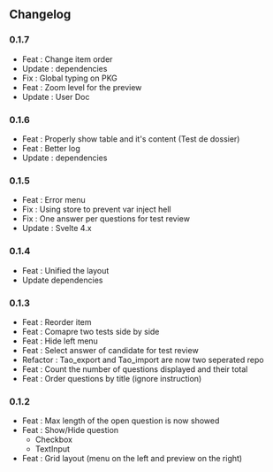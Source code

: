 ## Changelog

### 0.1.7
- Feat : Change item order
- Update : dependencies
- Fix : Global typing on PKG
- Feat : Zoom level for the preview
- Update : User Doc

### 0.1.6
- Feat : Properly show table and it's content (Test de dossier)
- Feat : Better log
- Update : dependencies

### 0.1.5

- Feat : Error menu
- Fix : Using store to prevent var inject hell
- Fix : One answer per questions for test review
- Update : Svelte 4.x 

### 0.1.4

- Feat : Unified the layout
- Update dependencies

### 0.1.3

- Feat : Reorder item
- Feat : Comapre two tests side by side
- Feat : Hide left menu
- Feat : Select answer of candidate for test review
- Refactor : Tao_export and Tao_import are now two seperated repo
- Feat : Count the number of questions displayed and their total 
- Feat : Order questions by title (ignore instruction)

### 0.1.2

- Feat : Max length of the open question is now showed
- Feat : Show/Hide question
  - Checkbox
  - TextInput
- Feat : Grid layout (menu on the left and preview on the right)

